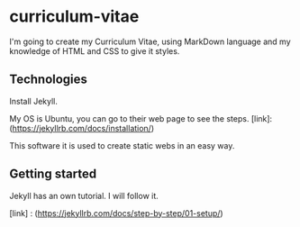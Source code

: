 # curriculum-vitae
I'm going to create my Curriculum Vitae, using MarkDown language and my knowledge of HTML and CSS to give it styles.

## Technologies

Install Jekyll.

My OS is Ubuntu, you can go to their web page to see the steps.
[link]: (https://jekyllrb.com/docs/installation/)

This software it is used to create static webs in an easy way.

## Getting started

Jekyll has an own tutorial. I will follow it.

[link] : (https://jekyllrb.com/docs/step-by-step/01-setup/)

